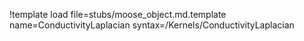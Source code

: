 !template load file=stubs/moose_object.md.template name=ConductivityLaplacian syntax=/Kernels/ConductivityLaplacian
